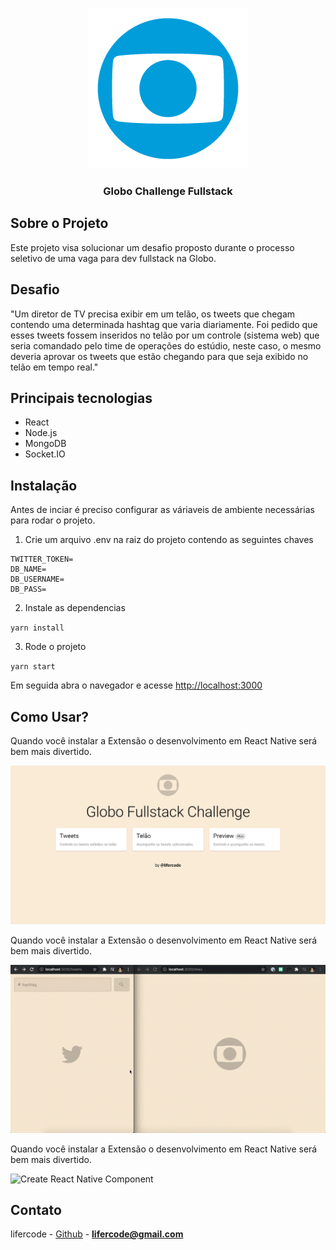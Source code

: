 <br />
<p align="center">
  <img src="https://github.com/lifercode/static/blob/main/globo/logo-globo.png" alt="Logo">

  <h3 align="center">Globo Challenge Fullstack</h3>
</p>


## Sobre o Projeto

Este projeto visa solucionar um desafio proposto durante o processo seletivo de uma vaga para dev fullstack na Globo.

## Desafio

"Um diretor de TV precisa exibir em um telão, os tweets que chegam contendo uma determinada hashtag que varia diariamente. Foi pedido que esses tweets fossem inseridos no telão por um controle (sistema web) que seria comandado pelo time de operações do estúdio, neste caso, o mesmo deveria aprovar os tweets que estão chegando para que seja exibido no telão em tempo real."

## Principais tecnologias

- React
- Node.js
- MongoDB
- Socket.IO

## Instalação

Antes de inciar é preciso configurar as váriaveis de ambiente necessárias para rodar o projeto.

1. Crie um arquivo .env na raiz do projeto contendo as seguintes chaves

```
TWITTER_TOKEN=
DB_NAME=
DB_USERNAME=
DB_PASS=
```

2. Instale as dependencias

`yarn install`

3. Rode o projeto

`yarn start`

Em seguida abra o navegador e acesse [http://localhost:3000](http://localhost:3000)

## Como Usar?

Quando você instalar a Extensão o desenvolvimento em React Native será bem mais divertido.

![Create React Native Component](https://github.com/lifercode/static/blob/main/globo/home.png)

Quando você instalar a Extensão o desenvolvimento em React Native será bem mais divertido.

![Create React Native Component](https://github.com/lifercode/static/blob/main/globo/tweets-telao-screen.gif)

Quando você instalar a Extensão o desenvolvimento em React Native será bem mais divertido.

![Create React Native Component](https://github.com/lifercode/static/blob/main/globo/preview-screen.gif)


## Contato

lifercode - [Github](https://github.com/lifercode) - **lifercode@gmail.com**